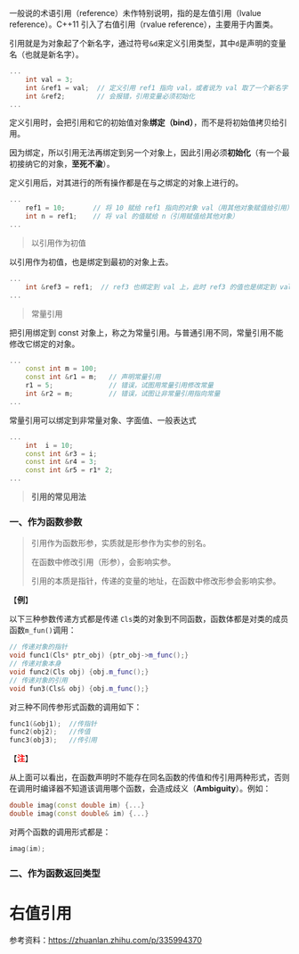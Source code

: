 一般说的术语引用（reference）未作特别说明，指的是左值引用（lvalue reference）。C++11 引入了右值引用（rvalue reference），主要用于内置类。

引用就是为对象起了个新名字，通过符号`&d`来定义引用类型，其中`d`是声明的变量名（也就是新名字）。

```c++
...
    int val = 3;           
	int &ref1 = val;  // 定义引用 ref1 指向 val，或者说为 val 取了一个新名字 ref1
	int &ref2;        // 会报错，引用变量必须初始化
...
```

定义引用时，会把引用和它的初始值对象**绑定（bind）**，而不是将初始值拷贝给引用。



因为绑定，所以引用无法再绑定到另一个对象上，因此引用必须**初始化**（有一个最初接纳它的对象，**至死不渝**）。



定义引用后，对其进行的所有操作都是在与之绑定的对象上进行的。

```c++
...
    ref1 = 10;       // 将 10 赋给 ref1 指向的对象 val（用其他对象赋值给引用）
	int n = ref1;    // 将 val 的值赋给 n（引用赋值给其他对象）
...
```



> 以引用作为初值

以引用作为初值，也是绑定到最初的对象上去。

``` c++
...
    int &ref3 = ref1;  // ref3 也绑定到 val 上，此时 ref3 的值也是绑定到 val 上，为 10	
...
```



> 常量引用

把引用绑定到 const 对象上，称之为常量引用。与普通引用不同，常量引用不能修改它绑定的对象。

```c++
...
    const int m = 100;
	const int &r1 = m;   // 声明常量引用
	r1 = 5;              // 错误，试图用常量引用修改常量
	int &r2 = m;         // 错误，试图让非常量引用指向常量
...
```



常量引用可以绑定到非常量对象、字面值、一般表达式

```c++
...
    int  i = 10;
	const int &r3 = i;
	const int &r4 = 3;
	const int &r5 = r1* 2;
...
```



> **引用的常见用法**

### 一、作为函数参数

> 引用作为函数形参，实质就是形参作为实参的别名。
>
> 在函数中修改引用（形参），会影响实参。
>
> 引用的本质是指针，传递的变量的地址，在函数中修改形参会影响实参。

【**例**】

以下三种参数传递方式都是传递 `Cls`类的对象到不同函数，函数体都是对类的成员函数`m_fun()`调用：

```c++
// 传递对象的指针
void func1(Cls* ptr_obj) {ptr_obj->m_func();}
// 传递对象本身
void func2(Cls obj) {obj.m_func();}
// 传递对象的引用
void fun3(Cls& obj) {obj.m_func();}
```

对三种不同传参形式函数的调用如下：

```c++
func1(&obj1);  //传指针
func2(obj2);   //传值
func3(obj3);   //传引用
```

【<span style="color:red">**注**</span>】

从上面可以看出，在函数声明时不能存在同名函数的传值和传引用两种形式，否则在调用时编译器不知道该调用哪个函数，会造成歧义（**Ambiguity**）。例如：

```c++
double imag(const double im) {...}
double imag(const double& im) {...}
```

对两个函数的调用形式都是：

```c++
imag(im);
```



### 二、作为函数返回类型



# 右值引用

参考资料：https://zhuanlan.zhihu.com/p/335994370
